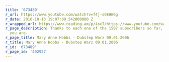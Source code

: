 ```yaml
---
title: '673489'
r_url: https://www.youtube.com/watch?v=f4j-s0EHW6g
r_date: 2016-10-13 19:07:09.542000000 Z
r_wrapped_url: https://www.reading.am/p/4scT/https://www.youtube.com/watch?v=f4j-s0EHW6g
r_page_description: Thanks to each one of the 1507 subscribers so far, you know who
  you are.
r_page_title: Mary Anne Hobbs - Dubstep Warz 09.01.2006
r_title: Mary Anne Hobbs - Dubstep Warz 09.01.2006
r_id: '673489'
r_page_id: '492927'
---
```


